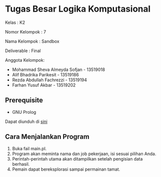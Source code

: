 # Tugas Besar Logika Komputasional

Kelas 			    : K2

Nomor Kelompok 	: 7

Nama Kelompok	  : Sandbox

Deliverable		  : Final

Anggota Kelompok:

- Mohammad Sheva Almeyda Sofjan - 13519018
- Alif Bhadrika Parikesit - 13519186 
- Rezda Abdullah Fachrezzi - 13519194
- Farhan Yusuf Akbar - 13519202

## Prerequisite
- GNU Prolog

Dapat diunduh di [sini](http://www.gprolog.org/#download)

## Cara Menjalankan Program
1. Buka fail main.pl.
2. Program akan meminta nama dan job pekerjaan, isi sesuai pilihan Anda.
3. Perintah-perintah utama akan ditampilkan setelah pengisian data berhasil.
4. Pemain dapat bereksplorasi sampai permainan tamat.


